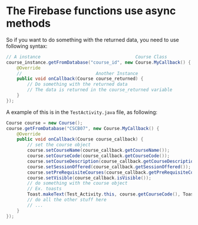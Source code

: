 # The Firebase functions use async methods

So if you want to do something with the returned data, you need to use following syntax:

```java
// A instance                                    Course Class
course_instance.getFromDatabase("course_id", new Course.MyCallback() {
    @Override
    //                            Another Instance
    public void onCallback(Course course_returned) {
        // Do something with the returned data
        // The data is returned in the course_returned variable
    }
});
```

A example of this is in the `TestActivity.java` file, as following:

```java
Course course = new Course();
course.getFromDatabase("CSCB07", new Course.MyCallback() {
    @Override
    public void onCallback(Course course_callback) {
        // set the course object
        course.setCourseName(course_callback.getCourseName());
        course.setCourseCode(course_callback.getCourseCode());
        course.setCourseDescription(course_callback.getCourseDescription());
        course.setSessionOffered(course_callback.getSessionOffered());
        course.setPreRequisiteCourses(course_callback.getPreRequisiteCourses());
        course.setVisible(course_callback.isVisible());
        // do something with the course object
        // Ex. toasts
        Toast.makeText(Test_Activity.this, course.getCourseCode(), Toast.LENGTH_SHORT).show();
        // do all the other stuff here
        // ...
    }
});
```